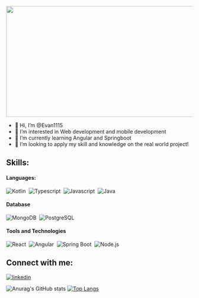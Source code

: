 
<div align="center">
  <img src="https://giphy.com/embed/MT5UUV1d4CXE2A37Dg/giphy.gif" width="600" height="300"/>
</div>

- 👋 Hi, I’m @Evan1115
- 👀 I’m interested in Web development and mobile development
- 🌱 I’m currently learning Angular and Springboot
- 💞️ I’m looking to apply my skill and knowledge on the real world project!

## Skills:

#### Languages:

![Kotlin](https://img.shields.io/badge/Kotlin-7F52FF?style=for-the-badge&logo=kotlin&logoColor=white)&nbsp;
![Typescript](https://img.shields.io/badge/Typescript-3178C6?style=for-the-badge&logo=typescript&logoColor=white)&nbsp;
![Javascript](https://img.shields.io/badge/Javascript-F7DF1E?style=for-the-badge&logo=javascript&logoColor=white)&nbsp;
![Java](https://img.shields.io/badge/Java-ED8B00?style=for-the-badge&logo=java&logoColor=white)&nbsp;

#### Database

![MongoDB](https://img.shields.io/badge/MongoDB-47A248?style=for-the-badge&logo=mongoDB&logoColor=white)&nbsp;
![PostgreSQL](https://img.shields.io/badge/PostgreSQL-4169E1?style=for-the-badge&logo=postgresql&logoColor=white)&nbsp;

#### Tools and Technologies

![React](https://img.shields.io/badge/React-61DAFB?style=for-the-badge&logo=react&logoColor=white)&nbsp;
![Angular](https://img.shields.io/badge/Angular-DD0031?style=for-the-badge&logo=angular&logoColor=white)&nbsp;
![Spring Boot](https://img.shields.io/badge/SpringBoot-6DB33F?style=for-the-badge&logo=springboot&logoColor=white)&nbsp;
![Node.js](https://img.shields.io/badge/Node.js-339933?style=for-the-badge&logo=node.js&logoColor=white)&nbsp;

## Connect with me:

[![linkedin](https://img.shields.io/badge/LinkedIn-0A66C2?style=for-the-badge&logo=linkedin&logoColor=white)][4]

[4]: https://www.linkedin.com/in/evan1115/
![Anurag's GitHub stats](https://github-readme-stats.vercel.app/api?username=Evan1115&show_icons=true&theme=yeblu)
[![Top Langs](https://github-readme-stats.vercel.app/api/top-langs/?username=anuraghazra&layout=compact&theme=yeblu)](https://github.com/anuraghazra/github-readme-stats)
<!---
Evan1115/Evan1115 is a ✨ special ✨ repository because its `README.md` (this file) appears on your GitHub profile.
You can click the Preview link to take a look at your changes.
--->


